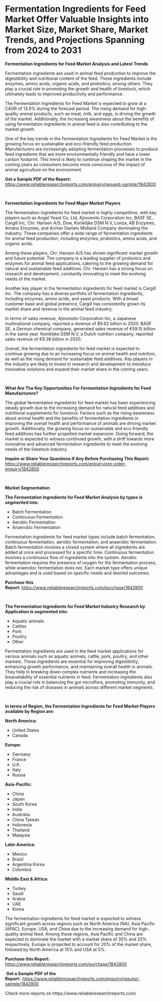 <p><h1>Fermentation Ingredients for Feed Market Offer Valuable Insights into Market Size, Market Share, Market Trends, and Projections Spanning from 2024 to 2031</h1></p><p><strong>Fermentation Ingredients for Feed Market Analysis and Latest Trends</strong></p>
<p><p>Fermentation ingredients are used in animal feed production to improve the digestibility and nutritional content of the feed. These ingredients include enzymes, amino acids, organic acids, and probiotics, among others. They play a crucial role in promoting the growth and health of livestock, which ultimately leads to improved productivity and performance.</p><p>The Fermentation Ingredients for Feed Market is expected to grow at a CAGR of 13.9% during the forecast period. The rising demand for high-quality animal products, such as meat, milk, and eggs, is driving the growth of the market. Additionally, the increasing awareness about the benefits of using fermentation ingredients in animal feed is also contributing to the market growth.</p><p>One of the key trends in the Fermentation Ingredients for Feed Market is the growing focus on sustainable and eco-friendly feed production. Manufacturers are increasingly adopting fermentation processes to produce feed ingredients that are more environmentally friendly and have a lower carbon footprint. This trend is likely to continue shaping the market in the coming years as consumers become more conscious of the impact of animal agriculture on the environment.</p></p>
<p><strong>Get a Sample PDF of the Report:&nbsp;</strong> <a href="https://www.reliableresearchreports.com/enquiry/request-sample/1842800">https://www.reliableresearchreports.com/enquiry/request-sample/1842800</a></p>
<p>&nbsp;</p>
<p><strong>Fermentation Ingredients for Feed Major Market Players</strong></p>
<p><p>The fermentation ingredients for feed market is highly competitive, with key players such as Angel Yeast Co. Ltd, Ajinomoto Corporation Inc, BASF SE, Cargill Inc, Chr. Hansen A/S, Dow, Koniklijke DSM N.V, Lonza, AB Enzymes, Amano Enzymes, and Archer Daniels Midland Company dominating the industry. These companies offer a wide range of fermentation ingredients for animal feed production, including enzymes, probiotics, amino acids, and organic acids.</p><p>Among these players, Chr. Hansen A/S has shown significant market growth and future potential. The company is a leading supplier of probiotics and enzymes for animal feed applications, catering to the growing demand for natural and sustainable feed additives. Chr. Hansen has a strong focus on research and development, constantly innovating to meet the evolving needs of the market.</p><p>Another key player in the fermentation ingredients for feed market is Cargill Inc. The company has a diverse portfolio of fermentation ingredients, including enzymes, amino acids, and yeast products. With a broad customer base and global presence, Cargill has consistently grown its market share and revenue in the animal feed industry.</p><p>In terms of sales revenue, Ajinomoto Corporation Inc, a Japanese multinational company, reported a revenue of $9.62 billion in 2020. BASF SE, a German chemical company, generated sales revenue of €59.15 billion in the same year. Koniklijke DSM N.V, a Dutch nutrition company, reported sales revenue of €9.36 billion in 2020.</p><p>Overall, the fermentation ingredients for feed market is expected to continue growing due to an increasing focus on animal health and nutrition, as well as the rising demand for sustainable feed additives. Key players in the industry are likely to invest in research and development to introduce innovative solutions and expand their market share in the coming years.</p></p>
<p>&nbsp;</p>
<p><strong>What Are The Key Opportunities For Fermentation Ingredients for Feed Manufacturers?</strong></p>
<p><p>The global fermentation ingredients for feed market has been experiencing steady growth due to the increasing demand for natural feed additives and nutritional supplements for livestock. Factors such as the rising awareness about animal health and the benefits of fermentation ingredients in improving the overall health and performance of animals are driving market growth. Additionally, the growing focus on sustainable and eco-friendly feed additives has further propelled market expansion. Going forward, the market is expected to witness continued growth, with a shift towards more innovative and advanced fermentation ingredients to meet the evolving needs of the livestock industry.</p></p>
<p><strong>Inquire or Share Your Questions If Any Before Purchasing This Report:</strong> <a href="https://www.reliableresearchreports.com/enquiry/pre-order-enquiry/1842800">https://www.reliableresearchreports.com/enquiry/pre-order-enquiry/1842800</a></p>
<p>&nbsp;</p>
<p><strong>Market Segmentation</strong></p>
<p><strong>The Fermentation Ingredients for Feed Market Analysis by types is segmented into:</strong></p>
<p><ul><li>Batch Fermentation</li><li>Continuous Fermentation</li><li>Aerobic Fermentation</li><li>Anaerobic Fermentation</li></ul></p>
<p><p>Fermentation ingredients for feed market types include batch fermentation, continuous fermentation, aerobic fermentation, and anaerobic fermentation. Batch fermentation involves a closed system where all ingredients are added at once and processed for a specific time. Continuous fermentation involves a continuous flow of ingredients into the system. Aerobic fermentation requires the presence of oxygen for the fermentation process, while anaerobic fermentation does not. Each market type offers unique advantages and is used based on specific needs and desired outcomes.</p></p>
<p><strong>Purchase this Report:&nbsp;</strong><a href="https://www.reliableresearchreports.com/purchase/1842800">https://www.reliableresearchreports.com/purchase/1842800</a></p>
<p>&nbsp;</p>
<p><strong>The Fermentation Ingredients for Feed Market Industry Research by Application is segmented into:</strong></p>
<p><ul><li>Aquatic animals</li><li>Cattles</li><li>Pork</li><li>Poultry</li><li>Other</li></ul></p>
<p><p>Fermentation ingredients are used in the feed market applications for various animals such as aquatic animals, cattle, pork, poultry, and other markets. These ingredients are essential for improving digestibility, enhancing growth performance, and maintaining overall health in animals. They help in breaking down complex nutrients and increasing the bioavailability of essential nutrients in feed. Fermentation ingredients also play a crucial role in balancing the gut microflora, promoting immunity, and reducing the risk of diseases in animals across different market segments.</p></p>
<p>&nbsp;</p>
<p><strong>In terms of Region, the Fermentation Ingredients for Feed Market Players available by Region are:</strong></p>
<p>
    <p> <strong> North America: </strong>
        <ul>
            <li>United States</li>
            <li>Canada</li>
        </ul>
        </p> 
    <p> <strong> Europe: </strong>
        <ul>
            <li>Germany</li>
            <li>France</li>
            <li>U.K.</li>
            <li>Italy</li>
            <li>Russia</li>
        </ul>
        </p> 
    <p> <strong> Asia-Pacific: </strong>
        <ul>
            <li>China</li>
            <li>Japan</li>
            <li>South Korea</li>
            <li>India</li>
            <li>Australia</li>
            <li>China Taiwan</li>
            <li>Indonesia</li>
            <li>Thailand</li>
            <li>Malaysia</li>
        </ul>
        </p> 
    <p> <strong> Latin America: </strong>
        <ul>
            <li>Mexico</li>
            <li>Brazil</li>
            <li>Argentina Korea</li>
            <li>Colombia</li>
        </ul>
        </p> 
    <p> <strong> Middle East & Africa: </strong>
        <ul>
            <li>Turkey</li>
            <li>Saudi</li>
            <li>Arabia</li>
            <li>UAE</li>
            <li>Korea</li>
        </ul>
    </p>
    </p>
<p><p>The fermentation ingredients for feed market is expected to witness significant growth across regions such as North America (NA), Asia Pacific (APAC), Europe, USA, and China due to the increasing demand for high-quality animal feed. Among these regions, Asia Pacific and China are expected to dominate the market with a market share of 35% and 25% respectively. Europe is projected to account for 20% of the market share, followed by North America at 15% and USA at 5%.</p></p>
<p><strong>Purchase this Report: </strong><a href="https://www.reliableresearchreports.com/purchase/1842800">https://www.reliableresearchreports.com/purchase/1842800</a></p>
<p>&nbsp;<strong>Get a Sample PDF of the Report:&nbsp;&nbsp;</strong><a href="https://www.reliableresearchreports.com/enquiry/request-sample/1842800">https://www.reliableresearchreports.com/enquiry/request-sample/1842800</a></p>
<p><strong></strong></p>
<p>Check more reports on https://www.reliableresearchreports.com/</p>